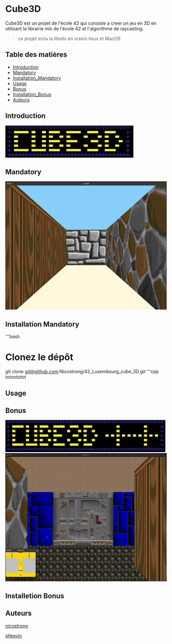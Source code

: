 # __Cube3D__

Cube3D est un projet de l'école 42 qui consiste a creer un jeu en 3D en utilisant la librairie mlx de l'école 42 et l'algorithme de raycasting.

> ce projet inclu la libmlx en vrsion linux et MacOS

## __Table des matières__

- [Introduction](#introduction)
- [Mandatory](#mandatory)
- [Installation_Mandatory](#installation)
- [Usage](#usage)
- [Bonus](#bonus)
- [Installation_Bonus](#installation)
- [Auteurs](#auteurs)

## __Introduction__

<img src="./images/Mandatory.png" alt="Titre du jeu en mandatory" width="400" height="100">

## __Mandatory__

<img src="./images/Game_Mandatory.png" alt="Image du gameplay en verison mandatory" width="600" height="400">

## Installation Mandatory

'''bash
# Clonez le dépôt
git clone git@github.com:Nicostrong/42_Luxembourg_cube_3D.git
'''cpp
totoototot

## Usage

## Bonus

<img src="./images/Bonus.png" alt="Titre du jeu en bonus" width="500" height="100">

<img src="./images/Game_Bonus.png" alt="Image du gameplay en version bonus" width="600" height="400">

## Installetion Bonus

## Auteurs

[nicostrong](https://github.com/Nicostrong/)

[phkevin](https://github.com/phoenixnoirdev)
